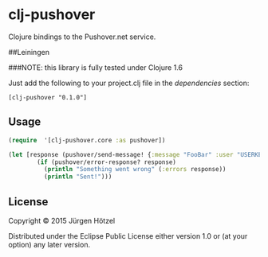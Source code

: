 # clj-pushover

Clojure bindings to the Pushover.net service.

##Leiningen

###NOTE: this library is fully tested under Clojure 1.6

Just add the following to your project.clj file in the _dependencies_ section:

```
[clj-pushover "0.1.0"]
```


## Usage
```clojure
(require  '[clj-pushover.core :as pushover])

(let [response (pushover/send-message! {:message "FooBar" :user "USERKEY" :token "APPTOKEN" })]
        (if (pushover/error-response? response)
          (println "Something went wrong" (:errors response))
          (println "Sent!")))
```
## License

Copyright © 2015 Jürgen Hötzel

Distributed under the Eclipse Public License either version 1.0 or (at
your option) any later version.
